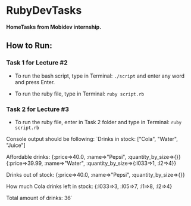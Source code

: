 # RubyDevTasks

**HomeTasks from Mobidev internship.**

## How to Run:

### Task 1 for Lecture #2

- To run the bash script, type in Terminal:
  `./script` and enter any word and press Enter.

- To run the ruby file, type in Terminal:
  `ruby script.rb`

### Task 2 for Lecture #3

- To run the ruby file, enter in Task 2 folder and type in Terminal:
  `ruby script.rb`

Console output should be following:
`Drinks in stock:
["Cola", "Water", "Juice"]

Affordable drinks:
{:price=>40.0, :name=>"Pepsi", :quantity_by_size=>{}}
{:price=>39.99, :name=>"Water", :quantity_by_size=>{:l033=>1, :l2=>4}}

Drinks out of stock:
{:price=>40.0, :name=>"Pepsi", :quantity_by_size=>{}}

How much Cola drinks left in stock:
{:l033=>3, :l05=>7, :l1=>8, :l2=>4}

Total amount of drinks:
36`
